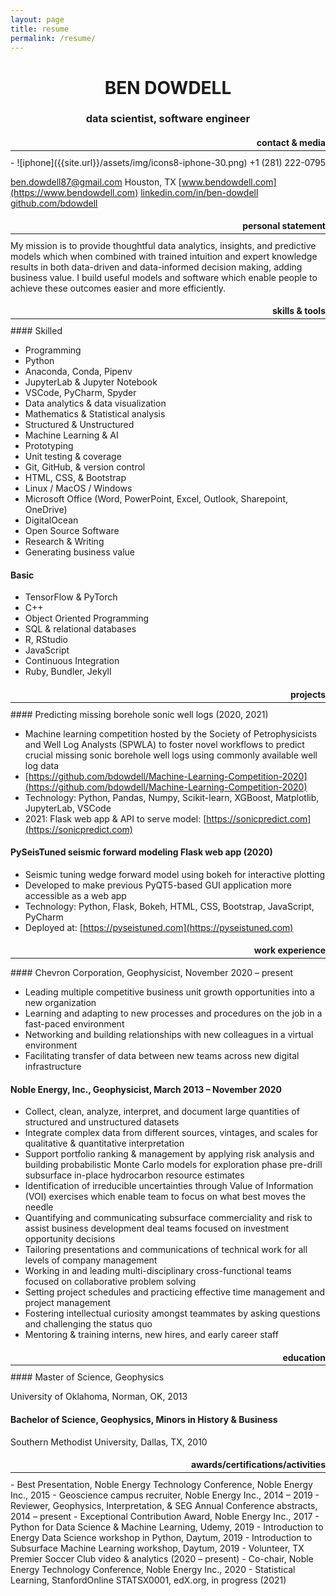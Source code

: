 ```yaml
---
layout: page
title: resume
permalink: /resume/
---
```


<div style="text-align: center"><h1><strong>BEN DOWDELL</strong> </h1></div>

<div style="text-align: center"><h3> data scientist, software engineer </h3></div>

<div style="text-align: right"><h4>contact & media</h4></div>
<hr style="margin-top: -15px; margin-bottom: 10px;"/>
- ![iphone]({{site.url}}/assets/img/icons8-iphone-30.png) +1 (281) 222-0795

[ben.dowdell87@gmail.com](mailto:ben.dowdell87@gmail.com)
Houston, TX
[www.bendowdell.com](https://www.bendowdell.com)
[linkedin.com/in/ben-dowdell](https://linkedin.com/in/ben-dowdell)
[github.com/bdowdell](https://github.com/bdowdell)

<div style="text-align: right"><h4> personal statement</h4></div>
<hr style="margin-top: -15px; margin-bottom: 10px;"/>
My mission is to provide thoughtful data analytics, insights, and predictive models which when combined with trained intuition and expert knowledge results in both data-driven and data-informed decision making, adding business value. I build useful models and software which enable people to achieve these outcomes easier and more efficiently.

<div style="text-align: right"><h4>skills & tools</h4></div>
<hr style="margin-top: -15px; margin-bottom: 10px;"/>
#### Skilled

- Programming
- Python
- Anaconda, Conda, Pipenv
- JupyterLab & Jupyter Notebook
- VSCode, PyCharm, Spyder
- Data analytics & data visualization
- Mathematics & Statistical analysis
- Structured & Unstructured
- Machine Learning & AI
- Prototyping
- Unit testing & coverage
- Git, GitHub, & version control
- HTML, CSS, & Bootstrap
- Linux / MacOS / Windows
- Microsoft Office (Word, PowerPoint, Excel, Outlook, Sharepoint, OneDrive)
- DigitalOcean
- Open Source Software
- Research & Writing
- Generating business value

#### Basic

- TensorFlow & PyTorch
- C++
- Object Oriented Programming
- SQL & relational databases
- R, RStudio
- JavaScript
- Continuous Integration
- Ruby, Bundler, Jekyll

<div style="text-align: right"><h4>projects</h4></div>
<hr style="margin-top: -15px; margin-bottom: 10px;"/>
#### Predicting missing borehole sonic well logs (2020, 2021)

- Machine learning competition hosted by the Society of Petrophysicists and Well Log Analysts (SPWLA) to foster novel workflows to predict crucial missing sonic borehole well logs using commonly available well log data
- [https://github.com/bdowdell/Machine-Learning-Competition-2020](https://github.com/bdowdell/Machine-Learning-Competition-2020)
- Technology: Python, Pandas, Numpy, Scikit-learn, XGBoost, Matplotlib, JupyterLab, VSCode
- 2021: Flask web app & API to serve model: [https://sonicpredict.com](https://sonicpredict.com)

#### PySeisTuned seismic forward modeling Flask web app (2020)

- Seismic tuning wedge forward model using bokeh for interactive plotting
- Developed to make previous PyQT5-based GUI application more accessible as a web app
- Technology: Python, Flask, Bokeh, HTML, CSS, Bootstrap, JavaScript, PyCharm
- Deployed at: [https://pyseistuned.com](https://pyseistuned.com)

<div style="text-align: right"><h4>work experience</h4></div>
<hr style="margin-top: -15px; margi-bottom: 10px;"/>
#### Chevron Corporation, Geophysicist, November 2020 – present

- Leading multiple competitive business unit growth opportunities into a new organization
- Learning and adapting to new processes and procedures on the job in a fast-paced environment
- Networking and building relationships with new colleagues in a virtual environment
- Facilitating transfer of data between new teams across new digital infrastructure

#### Noble Energy, Inc., Geophysicist, March 2013 – November 2020

- Collect, clean, analyze, interpret, and document large quantities of structured and unstructured datasets
- Integrate complex data from different sources, vintages, and scales for qualitative & quantitative interpretation
- Support portfolio ranking & management by applying risk analysis and building probabilistic Monte Carlo models for exploration phase pre-drill subsurface in-place hydrocarbon resource estimates
- Identification of irreducible uncertainties through Value of Information (VOI) exercises which enable team to focus on what best moves the needle
- Quantifying and communicating subsurface commerciality and risk to assist business development deal teams focused on investment opportunity decisions
- Tailoring presentations and communications of technical work for all levels of company management
- Working in and leading multi-disciplinary cross-functional teams focused on collaborative problem solving
- Setting project schedules and practicing effective time management and project management
- Fostering intellectual curiosity amongst teammates by asking questions and challenging the status quo
- Mentoring & training interns, new hires, and early career staff

<div style="text-align: right"><h4>education</h4></div>
<hr style="margin-top: -15px; margin-bottom: 10px"/>
#### Master of Science, Geophysics

University of Oklahoma, Norman, OK, 2013

#### Bachelor of Science, Geophysics, Minors in History & Business

Southern Methodist University, Dallas, TX, 2010

<div style="text-align: right"><h4>awards/certifications/activities</h4></div>
<hr style="margin-top: -15px; margin-bottom: 10px;"/>
- Best Presentation, Noble Energy Technology Conference, Noble Energy Inc., 2015
- Geoscience campus recruiter, Noble Energy Inc., 2014 – 2019
- Reviewer, Geophysics, Interpretation, & SEG Annual Conference abstracts, 2014 – present
- Exceptional Contribution Award, Noble Energy Inc., 2017
- Python for Data Science & Machine Learning, Udemy, 2019
- Introduction to Energy Data Science workshop in Python, Daytum, 2019
- Introduction to Subsurface Machine Learning workshop, Daytum, 2019
- Volunteer, TX Premier Soccer Club video & analytics (2020 – present)
- Co-chair, Noble Energy Technology Conference, Noble Energy Inc., 2020
- Statistical Learning, StanfordOnline STATSX0001, edX.org, in progress (2021)
